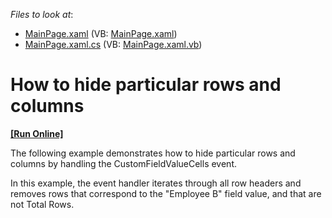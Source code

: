 <!-- default file list -->
*Files to look at*:

* [MainPage.xaml](./CS/DXPivotGrid_HideColumnsAndRows/MainPage.xaml) (VB: [MainPage.xaml](./VB/DXPivotGrid_HideColumnsAndRows/MainPage.xaml))
* [MainPage.xaml.cs](./CS/DXPivotGrid_HideColumnsAndRows/MainPage.xaml.cs) (VB: [MainPage.xaml.vb](./VB/DXPivotGrid_HideColumnsAndRows/MainPage.xaml.vb))
<!-- default file list end -->
# How to hide particular rows and columns
<!-- run online -->
**[[Run Online]](https://codecentral.devexpress.com/e3879)**
<!-- run online end -->


<p>The following example demonstrates how to hide particular rows and columns by handling the CustomFieldValueCells event.</p><p>In this example, the event handler iterates through all row headers and removes rows that correspond to the "Employee B" field value, and that are not Total Rows.<br />
</p><br />


<br/>


